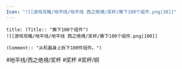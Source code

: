 ```yaml
---
Icon: "![[游戏攻略/地平线/地平线 西之绝境/奖杯/撕下100个组件.png|30]]"
---
```

```ad-common-bronze-trophy
title: (Title:: "撕下100个组件")
![[游戏攻略/地平线/地平线 西之绝境/奖杯/撕下100个组件.png|100]]

(Comment:: "从机器身上拆下100件组件。")
```

#地平线/西之绝境/奖杯 #奖杯 #奖杯/铜
